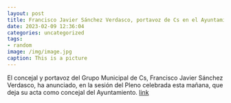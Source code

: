 ```yaml
---
layout: post
title: Francisco Javier Sánchez Verdasco, portavoz de Cs en el Ayuntamiento deja su acta como concejal
date: 2023-02-09 12:36:04
categories: uncategorized
tags:
- random
image: /img/image.jpg
caption: This is a picture
---
```

El concejal y portavoz del Grupo Municipal de Cs, Francisco Javier Sánchez Verdasco, ha anunciado, en la sesión del Pleno celebrada esta mañana, que deja su acta como concejal del Ayuntamiento.   [link](https://www.ayto-villacanada.es/noticias/francisco-javier-sanchez-verdasco-portavoz-de-cs-en-el-ayuntamiento-deja-su-acta-como-concejal/)
